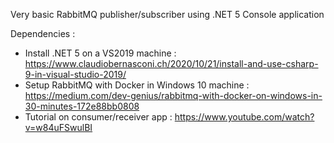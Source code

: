 Very basic RabbitMQ publisher/subscriber using .NET 5 Console application

Dependencies : 
- Install .NET 5 on a VS2019 machine : https://www.claudiobernasconi.ch/2020/10/21/install-and-use-csharp-9-in-visual-studio-2019/
- Setup RabbitMQ with Docker in Windows 10 machine : https://medium.com/dev-genius/rabbitmq-with-docker-on-windows-in-30-minutes-172e88bb0808
- Tutorial on consumer/receiver app : https://www.youtube.com/watch?v=w84uFSwulBI
